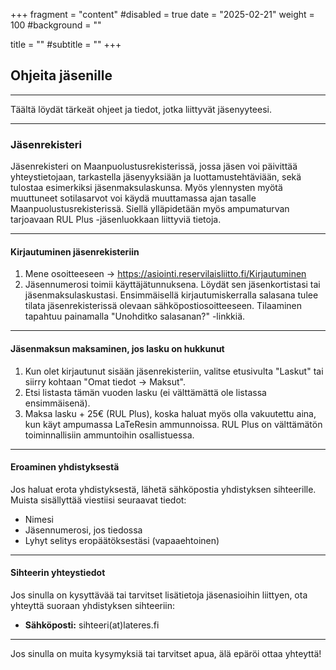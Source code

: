 +++
fragment = "content"
#disabled = true
date = "2025-02-21"
weight = 100
#background = ""

title = ""
#subtitle = ""
+++


## Ohjeita jäsenille
---

Täältä löydät tärkeät ohjeet ja tiedot, jotka liittyvät jäsenyyteesi.

---

### Jäsenrekisteri

Jäsenrekisteri on Maanpuolustusrekisterissä, jossa jäsen voi päivittää yhteystietojaan, tarkastella jäsenyyksiään ja luottamustehtäviään, sekä tulostaa esimerkiksi jäsenmaksulaskunsa. Myös ylennysten myötä muuttuneet sotilasarvot voi käydä muuttamassa ajan tasalle Maanpuolustusrekisterissä. Siellä ylläpidetään myös ampumaturvan tarjoavaan RUL Plus -jäsenluokkaan liittyviä tietoja.

---

#### Kirjautuminen jäsenrekisteriin

1. Mene osoitteeseen -> https://asiointi.reservilaisliitto.fi/Kirjautuminen
2. Jäsennumerosi toimii käyttäjätunnuksena. Löydät sen jäsenkortistasi tai jäsenmaksulaskustasi. Ensimmäisellä kirjautumiskerralla salasana tulee tilata jäsenrekisterissä olevaan sähköpostiosoitteeseen. Tilaaminen tapahtuu painamalla "Unohditko salasanan?" -linkkiä.

---

#### Jäsenmaksun maksaminen, jos lasku on hukkunut

1. Kun olet kirjautunut sisään jäsenrekisteriin, valitse etusivulta "Laskut" tai siirry kohtaan "Omat tiedot -> Maksut".
2. Etsi listasta tämän vuoden lasku (ei välttämättä ole listassa ensimmäisenä).
3. Maksa lasku + 25€ (RUL Plus), koska haluat myös olla vakuutettu aina, kun käyt ampumassa LaTeResin ammunnoissa. RUL Plus on välttämätön toiminnallisiin ammuntoihin osallistuessa.

---

#### Eroaminen yhdistyksestä

Jos haluat erota yhdistyksestä, lähetä sähköpostia yhdistyksen sihteerille. Muista sisällyttää viestiisi seuraavat tiedot:
- Nimesi
- Jäsennumerosi, jos tiedossa
- Lyhyt selitys eropäätöksestäsi (vapaaehtoinen)

---

#### Sihteerin yhteystiedot

Jos sinulla on kysyttävää tai tarvitset lisätietoja jäsenasioihin liittyen, ota yhteyttä suoraan yhdistyksen sihteeriin:

- **Sähköposti:** sihteeri(at)lateres.fi

---

Jos sinulla on muita kysymyksiä tai tarvitset apua, älä epäröi ottaa yhteyttä!


